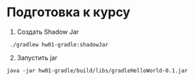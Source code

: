# Подготовка к курсу

1) Создать Shadow Jar

```shell
 ./gradlew hw01-gradle:shadowJar
```

2) Запустить jar

```shell
java -jar hw01-gradle/build/libs/gradleHelloWorld-0.1.jar
```